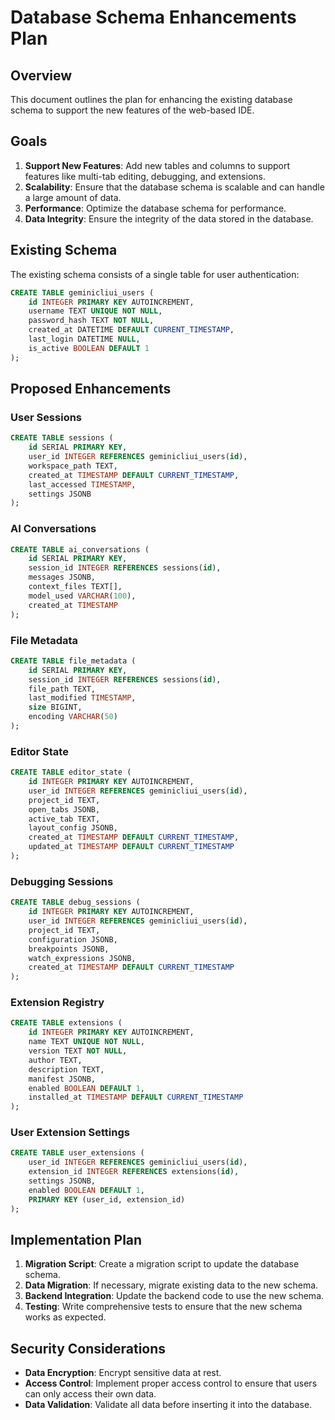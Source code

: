 # Database Schema Enhancements Plan

## Overview

This document outlines the plan for enhancing the existing database schema to support the new features of the web-based IDE.

## Goals

1.  **Support New Features**: Add new tables and columns to support features like multi-tab editing, debugging, and extensions.
2.  **Scalability**: Ensure that the database schema is scalable and can handle a large amount of data.
3.  **Performance**: Optimize the database schema for performance.
4.  **Data Integrity**: Ensure the integrity of the data stored in the database.

## Existing Schema

The existing schema consists of a single table for user authentication:

```sql
CREATE TABLE geminicliui_users (
    id INTEGER PRIMARY KEY AUTOINCREMENT,
    username TEXT UNIQUE NOT NULL,
    password_hash TEXT NOT NULL,
    created_at DATETIME DEFAULT CURRENT_TIMESTAMP,
    last_login DATETIME NULL,
    is_active BOOLEAN DEFAULT 1
);
```

## Proposed Enhancements

### User Sessions

```sql
CREATE TABLE sessions (
    id SERIAL PRIMARY KEY,
    user_id INTEGER REFERENCES geminicliui_users(id),
    workspace_path TEXT,
    created_at TIMESTAMP DEFAULT CURRENT_TIMESTAMP,
    last_accessed TIMESTAMP,
    settings JSONB
);
```

### AI Conversations

```sql
CREATE TABLE ai_conversations (
    id SERIAL PRIMARY KEY,
    session_id INTEGER REFERENCES sessions(id),
    messages JSONB,
    context_files TEXT[],
    model_used VARCHAR(100),
    created_at TIMESTAMP
);
```

### File Metadata

```sql
CREATE TABLE file_metadata (
    id SERIAL PRIMARY KEY,
    session_id INTEGER REFERENCES sessions(id),
    file_path TEXT,
    last_modified TIMESTAMP,
    size BIGINT,
    encoding VARCHAR(50)
);
```

### Editor State

```sql
CREATE TABLE editor_state (
    id INTEGER PRIMARY KEY AUTOINCREMENT,
    user_id INTEGER REFERENCES geminicliui_users(id),
    project_id TEXT,
    open_tabs JSONB,
    active_tab TEXT,
    layout_config JSONB,
    created_at TIMESTAMP DEFAULT CURRENT_TIMESTAMP,
    updated_at TIMESTAMP DEFAULT CURRENT_TIMESTAMP
);
```

### Debugging Sessions

```sql
CREATE TABLE debug_sessions (
    id INTEGER PRIMARY KEY AUTOINCREMENT,
    user_id INTEGER REFERENCES geminicliui_users(id),
    project_id TEXT,
    configuration JSONB,
    breakpoints JSONB,
    watch_expressions JSONB,
    created_at TIMESTAMP DEFAULT CURRENT_TIMESTAMP
);
```

### Extension Registry

```sql
CREATE TABLE extensions (
    id INTEGER PRIMARY KEY AUTOINCREMENT,
    name TEXT UNIQUE NOT NULL,
    version TEXT NOT NULL,
    author TEXT,
    description TEXT,
    manifest JSONB,
    enabled BOOLEAN DEFAULT 1,
    installed_at TIMESTAMP DEFAULT CURRENT_TIMESTAMP
);
```

### User Extension Settings

```sql
CREATE TABLE user_extensions (
    user_id INTEGER REFERENCES geminicliui_users(id),
    extension_id INTEGER REFERENCES extensions(id),
    settings JSONB,
    enabled BOOLEAN DEFAULT 1,
    PRIMARY KEY (user_id, extension_id)
);
```

## Implementation Plan

1.  **Migration Script**: Create a migration script to update the database schema.
2.  **Data Migration**: If necessary, migrate existing data to the new schema.
3.  **Backend Integration**: Update the backend code to use the new schema.
4.  **Testing**: Write comprehensive tests to ensure that the new schema works as expected.

## Security Considerations

-   **Data Encryption**: Encrypt sensitive data at rest.
-   **Access Control**: Implement proper access control to ensure that users can only access their own data.
-   **Data Validation**: Validate all data before inserting it into the database.